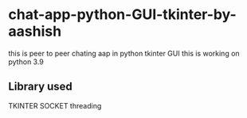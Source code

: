 # chat-app-python-GUI-tkinter-by-aashish
this is peer to peer chating aap in python tkinter GUI 
this is working on python 3.9
## Library used
TKINTER
SOCKET
threading 

